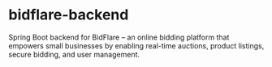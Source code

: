# bidflare-backend
Spring Boot backend for BidFlare – an online bidding platform that empowers small businesses by enabling real-time auctions, product listings, secure bidding, and user management.
